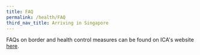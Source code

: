```yaml
---
title: FAQ
permalink: /health/FAQ
third_nav_title: Arriving in Singapore
---
```


FAQs on border and health control measures can be found on ICA's website [here](https://va.ecitizen.gov.sg/cfp/customerpages/ICA/explorefaq.aspx?Category=75054).
